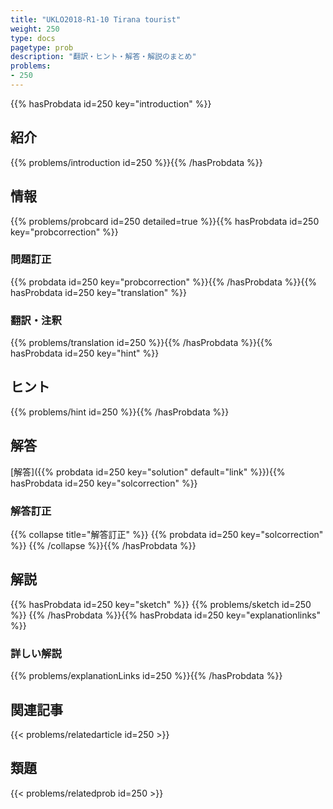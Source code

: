 ```yaml
---
title: "UKLO2018-R1-10 Tirana tourist"
weight: 250
type: docs
pagetype: prob
description: "翻訳・ヒント・解答・解説のまとめ"
problems: 
- 250
---
```


{{% hasProbdata id=250 key="introduction" %}}

## 紹介

{{% problems/introduction id=250 %}}{{% /hasProbdata %}}

## 情報

{{% problems/probcard id=250 detailed=true %}}{{% hasProbdata id=250 key="probcorrection" %}}

### 問題訂正

{{% probdata id=250 key="probcorrection" %}}{{% /hasProbdata %}}{{% hasProbdata id=250 key="translation" %}}

### 翻訳・注釈

{{% problems/translation id=250 %}}{{% /hasProbdata %}}{{% hasProbdata id=250 key="hint" %}}

## ヒント

{{% problems/hint id=250 %}}{{% /hasProbdata %}}

## 解答

[解答]({{% probdata id=250 key="solution" default="link" %}}){{% hasProbdata id=250 key="solcorrection" %}}

### 解答訂正

{{% collapse title="解答訂正" %}}
{{% probdata id=250 key="solcorrection" %}}
{{% /collapse %}}{{% /hasProbdata %}}

## 解説

{{% hasProbdata id=250 key="sketch" %}}
{{% problems/sketch id=250 %}}
{{% /hasProbdata %}}{{% hasProbdata id=250 key="explanationlinks" %}}

### 詳しい解説

{{% problems/explanationLinks id=250 %}}{{% /hasProbdata %}}

## 関連記事

{{< problems/relatedarticle id=250 >}}

## 類題

{{< problems/relatedprob id=250 >}}
